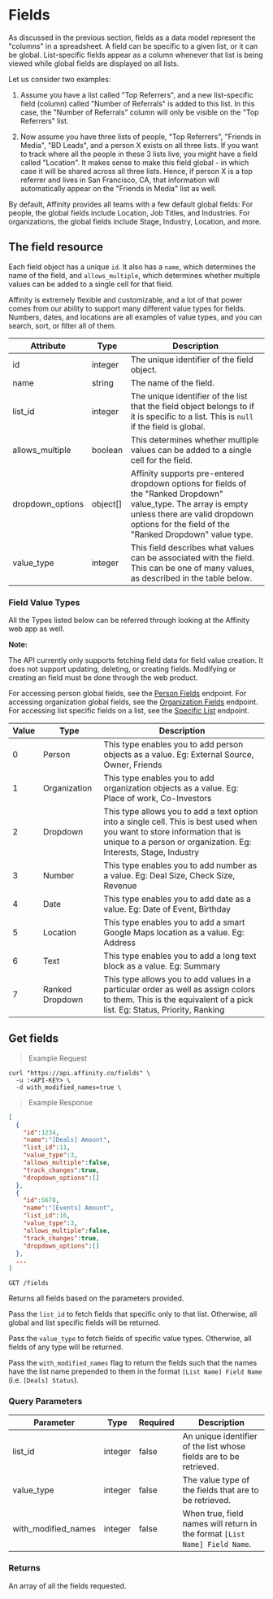 # Fields

As discussed in the previous section, fields as a data model represent the
"columns" in a spreadsheet. A field can be specific to a given list, or it
can be global. List-specific fields appear as a column whenever that
list is being viewed while global fields are displayed on all lists.

Let us consider two examples:

1.  Assume you have a list called "Top Referrers", and a new list-specific field (column)
    called "Number of Referrals" is added to this list. In this case,
    the "Number of Referrals" column will only be visible on the "Top Referrers" list.

2.  Now assume you have three lists of people, "Top Referrers", "Friends in Media",
    "BD Leads", and a person X exists on all three lists. If you want to track where all the
    people in these 3 lists live, you might have a field called "Location".
    It makes sense to make this field global - in which case it will be shared
    across all three lists. Hence, if person X is a top referrer and lives in San
    Francisco, CA, that information will automatically appear on the "Friends in Media"
    list as well.

By default, Affinity provides all teams with a few default global fields:
For people, the global fields include Location, Job Titles, and Industries.
For organizations, the global fields include Stage, Industry, Location, and
more.

## The field resource

Each field object has a unique `id`. It also has a `name`, which determines the name of the field,
and `allows_multiple`, which determines whether multiple values can be added to a single cell for that field.

Affinity is extremely flexible and customizable, and a lot of that power comes from our ability to support many different
value types for fields. Numbers, dates, and locations are all examples of value types, and you can search,
sort, or filter all of them.

| Attribute        | Type     | Description                                                                                                                                                                                                  |
| ---------------- | -------- | ------------------------------------------------------------------------------------------------------------------------------------------------------------------------------------------------------------ |
| id               | integer  | The unique identifier of the field object.                                                                                                                                                                   |
| name             | string   | The name of the field.                                                                                                                                                                                       |
| list_id          | integer  | The unique identifier of the list that the field object belongs to if it is specific to a list. This is `null` if the field is global.                                                                       |
| allows_multiple  | boolean  | This determines whether multiple values can be added to a single cell for the field.                                                                                                                         |
| dropdown_options | object[] | Affinity supports pre-entered dropdown options for fields of the "Ranked Dropdown" value_type. The array is empty unless there are valid dropdown options for the field of the "Ranked Dropdown" value type. |
| value_type       | integer  | This field describes what values can be associated with the field. This can be one of many values, as described in the table below.                                                                          |

### Field Value Types

All the Types listed below can be referred through looking at the Affinity web app as well.

**Note:**

The API currently only supports fetching field data for field value creation.
It does not support updating, deleting, or creating fields. Modifying or
creating an field must be done through the web product.

For accessing person global fields, see the [Person Fields](#get-global-fields) endpoint.
For accessing organization global fields, see the [Organization Fields](#get-global-fields33) endpoint.
For accessing list specific fields on a list, see the [Specific List](#get-a-specific-list) endpoint.

| Value | Type            | Description                                                                                                                                                                                   |
| ----- | --------------- | --------------------------------------------------------------------------------------------------------------------------------------------------------------------------------------------- |
| 0     | Person          | This type enables you to add person objects as a value. Eg: External Source, Owner, Friends                                                                                                   |
| 1     | Organization    | This type enables you to add organization objects as a value. Eg: Place of work, Co-Investors                                                                                                 |
| 2     | Dropdown        | This type allows you to add a text option into a single cell. This is best used when you want to store information that is unique to a person or organization. Eg: Interests, Stage, Industry |
| 3     | Number          | This type enables you to add number as a value. Eg: Deal Size, Check Size, Revenue                                                                                                            |
| 4     | Date            | This type enables you to add date as a value. Eg: Date of Event, Birthday                                                                                                                     |
| 5     | Location        | This type enables you to add a smart Google Maps location as a value. Eg: Address                                                                                                             |
| 6     | Text            | This type enables you to add a long text block as a value. Eg: Summary                                                                                                                        |
| 7     | Ranked Dropdown | This type allows you to add values in a particular order as well as assign colors to them. This is the equivalent of a pick list. Eg: Status, Priority, Ranking                               |

## Get fields

> Example Request

```shell
curl "https://api.affinity.co/fields" \
  -u :<API-KEY> \
  -d with_modified_names=true \
```

> Example Response

```json
[
  {
    "id":1234,
    "name":"[Deals] Amount",
    "list_id":11,
    "value_type":3,
    "allows_multiple":false,
    "track_changes":true,
    "dropdown_options":[]
  },
  {
    "id":5678,
    "name":"[Events] Amount",
    "list_id":16,
    "value_type":3,
    "allows_multiple":false,
    "track_changes":true,
    "dropdown_options":[]
  },
  ...
]
```

`GET /fields`

Returns all fields based on the parameters provided.

Pass the `list_id` to fetch fields that specific only to that list. Otherwise, all global and list specific fields will be returned.

Pass the `value_type` to fetch fields of specific value types. Otherwise, all fields of any type will be returned.

Pass the `with_modified_names` flag to return the fields such that the names have the list name prepended to them in the format `[List Name] Field Name` (i.e. `[Deals] Status`).

### Query Parameters

| Parameter           | Type    | Required | Description                                                                |
| ------------------- | ------- | -------- | -------------------------------------------------------------------------- |
| list_id             | integer | false    | An unique identifier of the list whose fields are to be retrieved.         |
| value_type          | integer | false    | The value type of the fields that are to be retrieved.                     |
| with_modified_names | integer | false    | When true, field names will return in the format `[List Name] Field Name`. |

### Returns

An array of all the fields requested.
